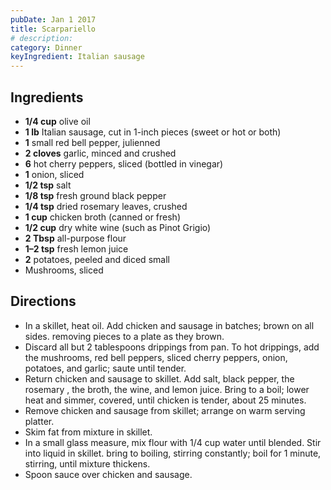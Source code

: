 ```yaml
---
pubDate: Jan 1 2017
title: Scarpariello
# description:
category: Dinner
keyIngredient: Italian sausage
---
```


## Ingredients
- **1/4 cup** olive oil
- **1 lb** Italian sausage, cut in 1-inch pieces (sweet or hot or both)
- **1** small red bell pepper, julienned
- **2 cloves** garlic, minced and crushed
- **6** hot cherry peppers, sliced (bottled in vinegar)
- **1** onion, sliced
- **1/2 tsp** salt
- **1/8 tsp** fresh ground black pepper
- **1/4 tsp** dried rosemary leaves, crushed
- **1 cup** chicken broth (canned or fresh)
- **1/2 cup** dry white wine (such as Pinot Grigio)
- **2 Tbsp** all-purpose flour
- **1–2 tsp** fresh lemon juice
- **2** potatoes, peeled and diced small
- Mushrooms, sliced

## Directions
- In a skillet, heat oil. Add chicken and sausage in batches; brown on all sides. removing pieces to a plate as they brown.
- Discard all but 2 tablespoons drippings from pan. To hot drippings, add the mushrooms, red bell peppers, sliced cherry peppers, onion, potatoes, and garlic; saute until tender.
- Return chicken and sausage to skillet. Add salt, black pepper, the rosemary , the broth, the wine, and lemon juice. Bring to a boil; lower heat and simmer, covered, until chicken is tender, about 25 minutes.
- Remove chicken and sausage from skillet; arrange on warm serving platter.
- Skim fat from mixture in skillet.
- In a small glass measure, mix flour with 1/4 cup water until blended. Stir into liquid in skillet. bring to boiling, stirring constantly; boil for 1 minute, stirring, until mixture thickens.
- Spoon sauce over chicken and sausage.
